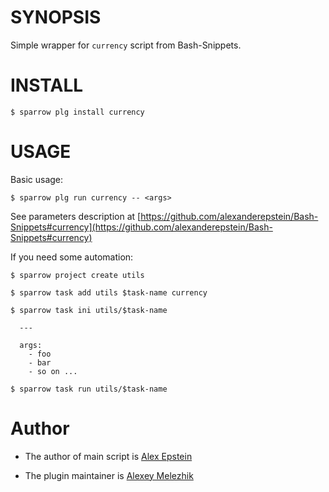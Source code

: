 # SYNOPSIS

Simple wrapper for `currency` script from Bash-Snippets.


# INSTALL

    $ sparrow plg install currency

# USAGE

Basic usage:

    $ sparrow plg run currency -- <args>

See parameters description at [https://github.com/alexanderepstein/Bash-Snippets#currency](https://github.com/alexanderepstein/Bash-Snippets#currency)

If you need some automation:

    $ sparrow project create utils

    $ sparrow task add utils $task-name currency

    $ sparrow task ini utils/$task-name

      ---

      args:
        - foo
        - bar
        - so on ...

    $ sparrow task run utils/$task-name

# Author

* The author of main script is [Alex Epstein](https://github.com/alexanderepstein)

* The plugin maintainer is [Alexey Melezhik](https://github.com/melezhik/)



